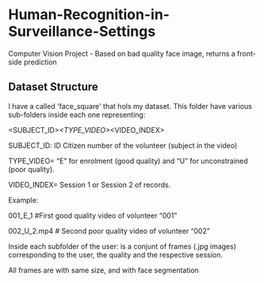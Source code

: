 # Human-Recognition-in-Surveillance-Settings
Computer Vision Project - Based on bad quality face image, returns a front-side prediction 


## Dataset Structure

I have a called 'face_square' that hols my dataset. This folder have various sub-folders inside each one representing: 

<SUBJECT_ID>_<TYPE_VIDEO>_<VIDEO_INDEX>

SUBJECT_ID: ID Citizen number of the volunteer (subject in the video)

TYPE_VIDEO= “E” for enrolment (good quality) and “U” for unconstrained (poor quality).

VIDEO_INDEX= Session 1 or Session 2 of records.


Example:

001_E_1 #First good quality video of volunteer “001”

002_U_2.mp4 # Second poor quality video of volunteer “002”


Inside each subfolder of the user: is a conjunt of frames (.jpg images) corresponding to the user, the quality and the respective session.

All frames are with same size, and with face segmentation



